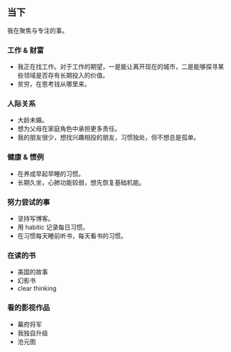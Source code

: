 ## 当下

我在聚焦与专注的事。

### 工作 & 财富

- 我正在找工作。对于工作的期望，一是能让离开现在的城市，二是能够探寻某些领域是否存有长期投入的价值。
- 贫穷，在思考钱从哪里来。

### 人际关系

- 大龄未婚。
- 想为父母在家庭角色中承担更多责任。
- 我的朋友很少，想找兴趣相投的朋友，习惯独处，但不想总是孤单。

### 健康 & 惯例

- 在养成早起早睡的习惯。
- 长期久坐，心肺功能较弱，想先恢复基础机能。

### 努力尝试的事

- 坚持写博客。
- 用 habitic 记录每日习惯。
- 在习惯每天睡前听书，每天看书的习惯。

### 在读的书

- 美国的故事
- 幻影书
- clear thinking

### 看的影视作品

- 幕府将军
- 我独自升级
- 沧元图